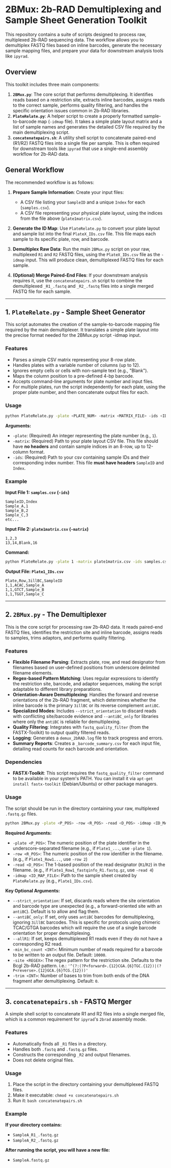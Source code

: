 # 2BMux: 2b-RAD Demultiplexing and Sample Sheet Generation Toolkit

This repository contains a suite of scripts designed to process raw, multiplexed 2b-RAD sequencing data. The workflow allows you to demultiplex FASTQ files based on inline barcodes, generate the necessary sample mapping files, and prepare your data for downstream analysis tools like `ipyrad`.

## Overview

This toolkit includes three main components:

1.  **`2BMux.py`**: The core script that performs demultiplexing. It identifies reads based on a restriction site, extracts inline barcodes, assigns reads to the correct sample, performs quality filtering, and handles the specific orientation issues common in 2b-RAD libraries.
2.  **`PlateRelate.py`**: A helper script to create a properly formatted sample-to-barcode map (`-idmap` file). It takes a simple plate layout matrix and a list of sample names and generates the detailed CSV file required by the main demultiplexing script.
3.  **`concatenatepairs.sh`**: A utility shell script to concatenate paired-end (R1/R2) FASTQ files into a single file per sample. This is often required for downstream tools like `ipyrad` that use a single-end assembly workflow for 2b-RAD data.

## General Workflow

The recommended workflow is as follows:

1.  **Prepare Sample Information**: Create your input files:
    *   A CSV file listing your `SampleID` and a unique `Index` for each (`samples.csv`).
    *   A CSV file representing your physical plate layout, using the indices from the file above (`plate1matrix.csv`).

2.  **Generate the ID Map**: Use `PlateRelate.py` to convert your plate layout and sample list into the final `PlateX_IDs.csv` file. This file maps each sample to its specific plate, row, and barcode.

3.  **Demultiplex Raw Data**: Run the main `2BMux.py` script on your raw, multiplexed `R1` and `R2` FASTQ files, using the `PlateX_IDs.csv` file as the `-idmap` input. This will produce clean, demultiplexed FASTQ files for each sample.

4.  **(Optional) Merge Paired-End Files**: If your downstream analysis requires it, use the `concatenatepairs.sh` script to combine the demultiplexed `_R1_.fastq` and `_R2_.fastq` files into a single merged FASTQ file for each sample.

---

## 1. `PlateRelate.py` - Sample Sheet Generator

This script automates the creation of the sample-to-barcode mapping file required by the main demultiplexer. It translates a simple plate layout into the precise format needed for the 2BMux.py script -idmap input.

### Features

*   Parses a simple CSV matrix representing your 8-row plate.
*   Handles plates with a variable number of columns (up to 12).
*   Ignores empty cells or cells with non-sample text (e.g., "Blank").
*   Maps the column position to a pre-defined 4-bp barcode.
*   Accepts command-line arguments for plate number and input files.
*   For multiple plates, run the script independently for each plate, using the proper plate number, and then concatenate output files for each.
### Usage

```sh
python PlateRelate.py -plate <PLATE_NUM> -matrix <MATRIX_FILE> -ids <IDS_FILE>
```

**Arguments:**

*   `-plate`: (Required) An integer representing the plate number (e.g., `1`).
*   `-matrix`: (Required) Path to your plate layout CSV file. This file should have **no headers** and contain sample indices in an 8-row, up to 12-column format.
*   `-ids`: (Required) Path to your csv containing sample IDs and their corresponding index number. This file **must have headers** `SampleID` and `Index`.

### Example

**Input File 1: `samples.csv` (`-ids`)**
```csv
SampleID,Index
Sample_A,1
Sample_B,2
Sample_C,3
etc...
```

**Input File 2: `plate1matrix.csv` (`-matrix`)**
```csv
1,2,3
13,14,Blank,16
```

**Command:**
```sh
python PlateRelate.py -plate 1 -matrix plate1matrix.csv -ids samples.csv
```

**Output File: `Plate1_IDs.csv`**
```csv
Plate,Row,3illBC,SampleID
1,1,ACAC,Sample_A
1,1,GTCT,Sample_B
1,1,TGGT,Sample_C
```

---

## 2. `2BMux.py` - The Demultiplexer

This is the core script for processing raw 2b-RAD data. It reads paired-end FASTQ files, identifies the restriction site and inline barcode, assigns reads to samples, trims adaptors, and performs quality filtering.

### Features

*   **Flexible Filename Parsing**: Extracts plate, row, and read designator from filenames based on user-defined positions from underscore delimited filename elements.
*   **Regex-based Pattern Matching**: Uses regular expressions to identify the restriction site, barcode, and adaptor sequences, making the script adaptable to different library preparations.
*   **Orientation-Aware Demultiplexing**: Handles the forward and reverse orientations of the 2b-RAD fragment, which determines whether the inline barcode is the primary `3illBC` or its reverse complement `antiBC`.
*   **Specialized Modes**: Includes `--strict_orientation` to discard reads with conflicting site/barcode evidence and `--antiBC_only` for libraries where only the `antiBC` is reliable for demultiplexing.
*   **Quality Filtering**: Integrates with `fastq_quality_filter` (from the FASTX-Toolkit) to output quality filtered reads.
*   **Logging**: Generates a `demux_2bRAD.log` file to track progress and errors.
*   **Summary Reports**: Creates a `_barcode_summary.csv` for each input file, detailing read counts for each barcode and orientation.

### Dependencies

*   **FASTX-Toolkit**: This script requires the `fastq_quality_filter` command to be available in your system's PATH. You can install it via `apt-get install fastx-toolkit` (Debian/Ubuntu) or other package managers.

### Usage

The script should be run in the directory containing your raw, multiplexed `.fastq.gz` files.

```sh
python 2BMux.py -plate <P_POS> -row <R_POS> -read <D_POS> -idmap <ID_MAP_FILE> [OPTIONS]
```

**Required Arguments:**

*   `-plate <P_POS>`: The numeric position of the plate identifier in the underscore-separated filename (e.g., if `Plate1_...`, use `-plate 1`).
*   `-row <R_POS>`: The numeric position of the row identifier in the filename. (e.g., if `Plate1_Row1...`, use `-row 2`)
*   `-read <D_POS>`: The 1-based position of the read designator (`R1`/`R2`) in the filename. (e.g., if `Plate1_Row1_fastqinfo_R1.fastq.gz`, use `-read 4`)
*   `-idmap <ID_MAP_FILE>`: Path to the sample sheet created by `PlateRelate.py` (e.g., `Plate1_IDs.csv`).

**Key Optional Arguments:**

*   `--strict_orientation`: If set, discards reads where the site orientation and barcode type are unexpected (e.g., a forward-oriented site with an `antiBC`). Default is to allow and flag them.
*   `--antiBC_only`: If set, only uses `antiBC` barcodes for demultiplexing, ignoring `3illBC` barcodes. This is specific for protocols using chimeric TCAC/GTGA barcodes which will require the use of a single barcode orientation for proper demultiplexing.
*   `--allR1`: If set, keeps demultiplexed R1 reads even if they do not have a corresponding R2 read.
*   `-min_bc_count <INT>`: Minimum number of reads required for a barcode to be written to an output file. Default: `10000`.
*   `-site <REGEX>`: The regex pattern for the restriction site. Defaults to the BcgI 2b-RAD pattern. i.e.: `'^(?:(?P<forward>.{12}CGA.{6}TGC.{12})|(?P<reverse>.{12}GCA.{6}TCG.{12}))'`
*   `-trim <INT>`: Number of bases to trim from both ends of the DNA fragment after demultiplexing. Default: `0`.

---

## 3. `concatenatepairs.sh` - FASTQ Merger

A simple shell script to concatenate R1 and R2 files into a single merged file, which is a common requirement for `ipyrad`'s `2brad` assembly mode.

### Features

*   Automatically finds all `_R1` files in a directory.
*   Handles both `.fastq` and `.fastq.gz` files.
*   Constructs the corresponding `_R2` and output filenames.
*   Does not delete original files.

### Usage

1.  Place the script in the directory containing your demultiplexed FASTQ files.
2.  Make it executable: `chmod +x concatenatepairs.sh`
3.  Run it: `bash concatenatepairs.sh`

### Example

**If your directory contains:**
*   `SampleA_R1_.fastq.gz`
*   `SampleA_R2_.fastq.gz`

**After running the script, you will have a new file:**
*   `SampleA.fastq.gz`

